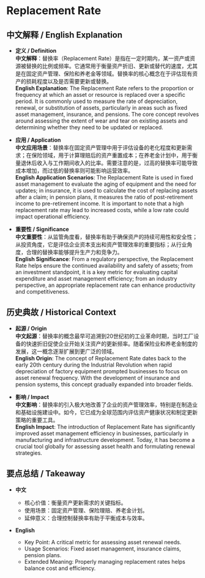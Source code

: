 # Replacement Rate

## 中文解释 / English Explanation

* **定义 / Definition**  
  **中文解释**：替换率（Replacement Rate）是指在一定时期内，某一资产或资源被替换的比例或频率。它通常用于衡量资产折旧、更新或替代的速度，尤其是在固定资产管理、保险和养老金等领域。替换率的核心概念在于评估现有资产的损耗程度以及是否需要更新或替换。  
  **English Explanation**: The Replacement Rate refers to the proportion or frequency at which an asset or resource is replaced over a specific period. It is commonly used to measure the rate of depreciation, renewal, or substitution of assets, particularly in areas such as fixed asset management, insurance, and pensions. The core concept revolves around assessing the extent of wear and tear on existing assets and determining whether they need to be updated or replaced.

* **应用 / Application**  
  **中文应用场景**：替换率在固定资产管理中用于评估设备的老化程度和更新需求；在保险领域，用于计算理赔后的资产重置成本；在养老金计划中，用于衡量退休后收入与工作期间收入的比率。需要注意的是，过高的替换率可能导致成本增加，而过低的替换率则可能影响运营效率。  
  **English Application Scenarios**: The Replacement Rate is used in fixed asset management to evaluate the aging of equipment and the need for updates; in insurance, it is used to calculate the cost of replacing assets after a claim; in pension plans, it measures the ratio of post-retirement income to pre-retirement income. It is important to note that a high replacement rate may lead to increased costs, while a low rate could impact operational efficiency.

* **重要性 / Significance**  
  **中文重要性**：从监管角度看，替换率有助于确保资产的持续可用性和安全性；从投资角度，它是评估企业资本支出和资产管理效率的重要指标；从行业角度，合理的替换率能够提升生产力和竞争力。  
  **English Significance**: From a regulatory perspective, the Replacement Rate helps ensure the continued availability and safety of assets; from an investment standpoint, it is a key metric for evaluating capital expenditure and asset management efficiency; from an industry perspective, an appropriate replacement rate can enhance productivity and competitiveness.

## 历史典故 / Historical Context

* **起源 / Origin**  
  **中文起源**：替换率的概念最早可追溯到20世纪初的工业革命时期，当时工厂设备的快速折旧促使企业开始关注资产的更新频率。随着保险业和养老金制度的发展，这一概念逐渐扩展到更广泛的领域。  
  **English Origin**: The concept of Replacement Rate dates back to the early 20th century during the Industrial Revolution when rapid depreciation of factory equipment prompted businesses to focus on asset renewal frequency. With the development of insurance and pension systems, this concept gradually expanded into broader fields.

* **影响 / Impact**  
  **中文影响**：替换率的引入极大地改善了企业的资产管理效率，特别是在制造业和基础设施建设中。如今，它已成为全球范围内评估资产健康状况和制定更新策略的重要工具。  
  **English Impact**: The introduction of Replacement Rate has significantly improved asset management efficiency in businesses, particularly in manufacturing and infrastructure development. Today, it has become a crucial tool globally for assessing asset health and formulating renewal strategies.

## 要点总结 / Takeaway

* **中文**  
  - 核心价值：衡量资产更新需求的关键指标。
  - 使用场景：固定资产管理、保险理赔、养老金计划。
  - 延伸意义：合理控制替换率有助于平衡成本与效率。

* **English**  
  - Key Point: A critical metric for assessing asset renewal needs.
  - Usage Scenarios: Fixed asset management, insurance claims, pension plans.
  - Extended Meaning: Properly managing replacement rates helps balance cost and efficiency.